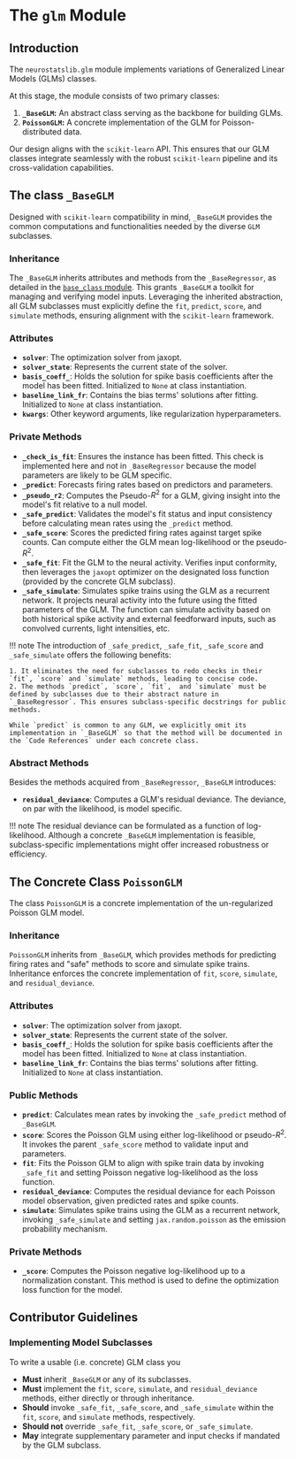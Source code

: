 # The `glm` Module

## Introduction

The `neurostatslib.glm` module implements variations of Generalized Linear Models (GLMs) classes. 

At this stage, the module consists of two primary classes:

1. **`_BaseGLM`:** An abstract class serving as the backbone for building GLMs.
2. **`PoissonGLM`:** A concrete implementation of the GLM for Poisson-distributed data.

Our design aligns with the `scikit-learn` API. This ensures that our GLM classes integrate seamlessly with the robust `scikit-learn` pipeline and its cross-validation capabilities.

## The class `_BaseGLM`

Designed with `scikit-learn` compatibility in mind, `_BaseGLM` provides the common computations and functionalities needed by the diverse `GLM` subclasses.
### Inheritance

The `_BaseGLM` inherits attributes and methods from the `_BaseRegressor`, as detailed in the [`base_class` module](02-base_class.md). This grants `_BaseGLM` a toolkit for managing and verifying model inputs. Leveraging the inherited abstraction, all GLM subclasses must explicitly define the `fit`, `predict`, `score`, and `simulate` methods, ensuring alignment with the `scikit-learn` framework.

### Attributes

- **`solver`**: The optimization solver from jaxopt.
- **`solver_state`**: Represents the current state of the solver.
- **`basis_coeff_`**: Holds the solution for spike basis coefficients after the model has been fitted. Initialized to `None` at class instantiation.
- **`baseline_link_fr`**: Contains the bias terms' solutions after fitting. Initialized to `None` at class instantiation.
- **`kwargs`**: Other keyword arguments, like regularization hyperparameters.


### Private Methods

- **`_check_is_fit`**: Ensures the instance has been fitted. This check is implemented here and not in `_BaseRegressor` because the model parameters are likely to be GLM specific.
- **`_predict`**: Forecasts firing rates based on predictors and parameters.
- **`_pseudo_r2`**: Computes the Pseudo-$R^2$ for a GLM, giving insight into the model's fit relative to a null model.
- **`_safe_predict`**: Validates the model's fit status and input consistency before calculating mean rates using the `_predict` method.
- **`_safe_score`**: Scores the predicted firing rates against target spike counts. Can compute either the GLM mean log-likelihood or the pseudo-$R^2$.
- **`_safe_fit`**: Fit the GLM to the neural activity. Verifies input conformity, then leverages the `jaxopt` optimizer on the designated loss function (provided by the concrete GLM subclass).
- **`_safe_simulate`**: Simulates spike trains using the GLM as a recurrent network. It projects neural activity into the future using the fitted parameters of the GLM. The function can simulate activity based on both historical spike activity and external feedforward inputs, such as convolved currents, light intensities, etc.


!!! note
    The introduction of `_safe_predict`, `_safe_fit`, `_safe_score` and `_safe_simulate` offers the following benefits:

    1. It eliminates the need for subclasses to redo checks in their `fit`, `score` and `simulate` methods, leading to concise code.
    2. The methods `predict`, `score`, `fit`,  and `simulate` must be defined by subclasses due to their abstract nature in `_BaseRegressor`. This ensures subclass-specific docstrings for public methods.

    While `predict` is common to any GLM, we explicitly omit its implementation in `_BaseGLM` so that the method will be documented in the `Code References` under each concrete class. 

### Abstract Methods
Besides the methods acquired from `_BaseRegressor`, `_BaseGLM` introduces:

- **`residual_deviance`**: Computes a GLM's residual deviance. The deviance, on par with the likelihood, is model specific.

!!! note
    The residual deviance can be formulated as a function of log-likelihood. Although a concrete `_BaseGLM` implementation is feasible, subclass-specific implementations might offer increased robustness or efficiency.

## The Concrete Class `PoissonGLM`

The class `PoissonGLM` is a concrete implementation of the un-regularized Poisson GLM model. 

### Inheritance

`PoissonGLM` inherits from `_BaseGLM`, which provides methods for predicting firing rates and "safe" methods to score and simulate spike trains. Inheritance enforces the concrete implementation of `fit`, `score`, `simulate`, and `residual_deviance`.

### Attributes

- **`solver`**: The optimization solver from jaxopt.
- **`solver_state`**: Represents the current state of the solver.
- **`basis_coeff_`**: Holds the solution for spike basis coefficients after the model has been fitted. Initialized to `None` at class instantiation.
- **`baseline_link_fr`**: Contains the bias terms' solutions after fitting. Initialized to `None` at class instantiation.


### Public Methods

- **`predict`**: Calculates mean rates by invoking the `_safe_predict` method of `_BaseGLM`.
- **`score`**: Scores the Poisson GLM using either log-likelihood or pseudo-$R^2$. It invokes the parent `_safe_score` method to validate input and parameters.
- **`fit`**: Fits the Poisson GLM to align with spike train data by invoking `_safe_fit` and setting Poisson negative log-likelihood as the loss function.
- **`residual_deviance`**: Computes the residual deviance for each Poisson model observation, given predicted rates and spike counts.
- **`simulate`**: Simulates spike trains using the GLM as a recurrent network, invoking `_safe_simulate` and setting `jax.random.poisson` as the emission probability mechanism.

### Private Methods

- **`_score`**: Computes the Poisson negative log-likelihood up to a normalization constant. This method is used to define the optimization loss function for the model.

## Contributor Guidelines

### Implementing Model Subclasses

To write a usable (i.e. concrete) GLM class you

- **Must** inherit `_BaseGLM` or any of its subclasses.
- **Must** implement the `fit`, `score`, `simulate`, and `residual_deviance` methods, either directly or through inheritance.
- **Should** invoke `_safe_fit`, `_safe_score`, and `_safe_simulate` within the `fit`, `score`, and `simulate` methods, respectively.
- **Should not** override `_safe_fit`, `_safe_score`, or `_safe_simulate`.
- **May** integrate supplementary parameter and input checks if mandated by the GLM subclass.